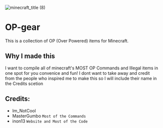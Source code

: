 ![minecraft_title (8)](https://github.com/user-attachments/assets/47d4673c-bb33-4248-9392-1eac0f8cda66)

# OP-gear
This is a collection of OP (Over Powered) items for Minecraft.

## Why I made this
I want to compile all of minecraft's MOST OP Commands and Illegal items in one spot for you convenice and fun! I dont want to take away and credit from the people who inspired me to make this so I will include their name in the Credits scetion


## Credits:
- Im_NotCool
- MasterGumbo `Most of the Commands`
- inon13 `Website and Most of the Code`
